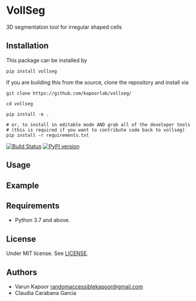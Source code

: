 # VollSeg
3D segmentation tool for irregular shaped cells


## Installation
This package can be installed by 

`pip install vollseg`

If you are building this from the source, clone the repository and install via

```
git clone https://github.com/kapoorlab/vollseg/

cd vollseg

pip install -e .

# or, to install in editable mode AND grab all of the developer tools
# (this is required if you want to contribute code back to vollseg)
pip install -r requirements.txt
```

[![Build Status](https://travis-ci.com/kapoorlab/vollseg.svg?branch=master)](https://travis-ci.com/github/kapoorlab/vollseg)
[![PyPI version](https://img.shields.io/pypi/v/vollseg.svg?maxAge=2591000)](https://pypi.org/project/vollseg/)


## Usage

## Example

## Requirements

- Python 3.7 and above.


## License

Under MIT license. See [LICENSE](LICENSE).

## Authors

- Varun Kapoor <randomaccessiblekapoor@gmail.com>
- Claudia Carabana Garcia
